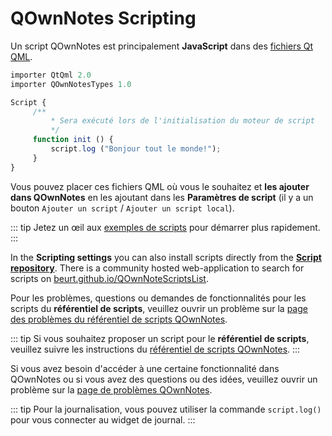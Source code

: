 # QOwnNotes Scripting

Un script QOwnNotes est principalement **JavaScript** dans des [fichiers Qt QML](https://doc.qt.io/qt-5/qtqml-index.html).

```js
importer QtQml 2.0
importer QOwnNotesTypes 1.0

Script {
     /**
         * Sera exécuté lors de l'initialisation du moteur de script
         */
     function init () {
         script.log ("Bonjour tout le monde!");
     }
}
```

Vous pouvez placer ces fichiers QML où vous le souhaitez et **les ajouter dans QOwnNotes** en les ajoutant dans les **Paramètres de script** (il y a un bouton `Ajouter un script` / `Ajouter un script local`).

::: tip
Jetez un œil aux [exemples de scripts](https://github.com/pbek/QOwnNotes/blob/main/docs/scripting/examples) pour démarrer plus rapidement.
:::

In the **Scripting settings** you can also install scripts directly from the [**Script repository**](https://github.com/qownnotes/scripts). There is a community hosted web-application to search for scripts on [beurt.github.io/QOwnNoteScriptsList](https://beurt.github.io/QOwnNoteScriptsList/).

Pour les problèmes, questions ou demandes de fonctionnalités pour les scripts du **référentiel de scripts**, veuillez ouvrir un problème sur la [page des problèmes du référentiel de scripts QOwnNotes](https://github.com/qownnotes/scripts/issues).

::: tip
Si vous souhaitez proposer un script pour le **référentiel de scripts**, veuillez suivre les instructions du [référentiel de scripts QOwnNotes](https://github.com/qownnotes/scripts).
:::

Si vous avez besoin d'accéder à une certaine fonctionnalité dans QOwnNotes ou si vous avez des questions ou des idées, veuillez ouvrir un problème sur la [page de problèmes QOwnNotes](https://github.com/pbek/QOwnNotes/issues).

::: tip
Pour la journalisation, vous pouvez utiliser la commande `script.log()` pour vous connecter au widget de journal.
:::
